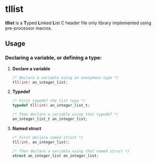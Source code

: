 # tllist

**tllist** is a **T**yped **L**inked **L**ist C header file only
library implemented using pre-processor macros.


## Usage

### Declaring a variable, or defining a type:

1. **Declare a variable**

   ```c
   /* Declare a variable using an anonymous type */
   tll(int) an_integer_list;
   ```


2. **Typedef**

   ```c
   /* First typedef the list type */
   typedef tll(int) an_integer_list_t;

   /* Then declare a variable using that typedef */
   an_integer_list_t an_integer_list;
   ```

3. **Named struct**

   ```c
   /* First declare named struct */
   tll(int, an_integer_list);

   /* Then declare a variable using that named struct */
   struct an_integer_list an_integer_list;
   ```
